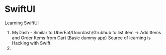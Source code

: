 # SwiftUI

Learning SwiftUI

1. MyDash - Similar to UberEat/Doordash/Grubhub to list item -> Add Items and Order Items from Cart (Basic dummy app) Source of learning is Hacking with Swift.
2. 
